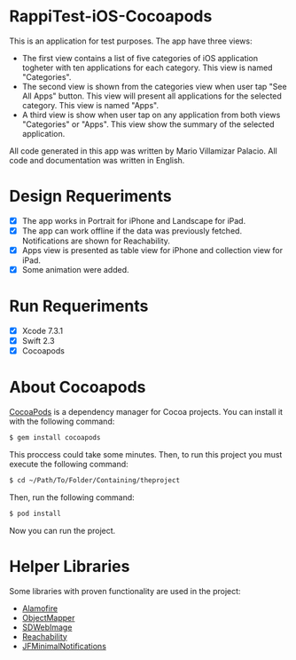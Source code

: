 # RappiTest-iOS-Cocoapods

This is an application for test purposes. The app have three views:

- The first view contains a list of five categories of iOS application togheter with ten applications for each category. This view is named "Categories".
- The second view is shown from the categories view when user tap "See All Apps" button. This view will present all applications for the selected category. This view is named "Apps".
- A third view is show when user tap on any application from both views "Categories" or "Apps". This view show the summary of the selected application.

All code generated in this app was written by Mario Villamizar Palacio. All code and documentation was written in English.

# Design Requeriments

- [x] The app works in Portrait for iPhone and Landscape for iPad.
- [x] The app can work offline if the data was previously fetched. Notifications are shown for Reachability.
- [x] Apps view is presented as table view for iPhone and collection view for iPad.
- [x] Some animation were added.

# Run Requeriments

- [x] Xcode 7.3.1
- [x] Swift 2.3
- [x] Cocoapods

# About Cocoapods

[CocoaPods](http://cocoapods.org) is a dependency manager for Cocoa projects. You can install it with the following command:

```bash
$ gem install cocoapods
```

This proccess could take some minutes. Then, to run this project you must execute the following command:


```bash
$ cd ~/Path/To/Folder/Containing/theproject
```


Then, run the following command:

```bash
$ pod install
```

Now you can run the project.

# Helper Libraries

Some libraries with proven functionality are used in the project:

- [Alamofire](https://github.com/Alamofire/Alamofire)
- [ObjectMapper](https://github.com/Hearst-DD/ObjectMapper)
- [SDWebImage](https://github.com/rs/SDWebImage)
- [Reachability](https://github.com/tonymillion/Reachability)
- [JFMinimalNotifications](https://github.com/atljeremy/JFMinimalNotifications)
